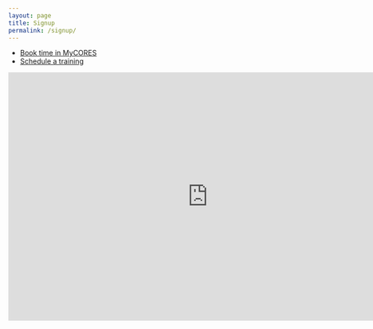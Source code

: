 ```yaml
---
layout: page
title: Signup
permalink: /signup/
---
```


* [Book time in MyCORES](https://cores-ucsf.mis.vanderbilt.edu/)  
* [Schedule a training](http://goo.gl/forms/rQKQRN8vFw)


<iframe src="https://calendar.google.com/calendar/embed?showTitle=0&amp;showPrint=0&amp;showCalendars=0&amp;showTz=0&amp;mode=WEEK&amp;height=500&amp;wkst=1&amp;bgcolor=%23FFFFFF&amp;src=intelligent-imaging.com_hjb8npdrb7a8itq130vm6vfp8s%40group.calendar.google.com&amp;color=%235C1158&amp;ctz=America%2FLos_Angeles" style="border-width:0" width="800" height="500" frameborder="0" scrolling="no"></iframe>
